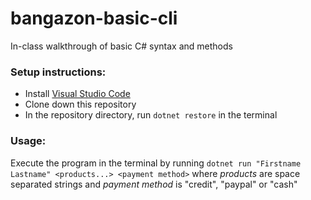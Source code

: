 # bangazon-basic-cli
In-class walkthrough of basic C# syntax and methods

### Setup instructions:
- Install [Visual Studio Code](https://code.visualstudio.com/Download)
- Clone down this repository
- In the repository directory, run `dotnet restore` in the terminal

### Usage:
Execute the program in the terminal by running `dotnet run "Firstname Lastname" <products...> <payment method>` where _products_ are space separated strings and _payment method_ is "credit", "paypal" or "cash"